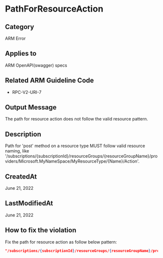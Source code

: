 # PathForResourceAction

## Category

ARM Error

## Applies to

ARM OpenAPI(swagger) specs

## Related ARM Guideline Code

- RPC-V2-URI-7

## Output Message

The path for resource action does not follow the valid resource pattern.

## Description

Path for 'post' method on a resource type MUST follow valid resource naming, like '/subscriptions/{subscriptionId}/resourceGroups/{resourceGroupName}/providers/Microsoft.MyNameSpace/MyResourceType/{Name}/Action'.

## CreatedAt

June 21, 2022

## LastModifiedAt

June 21, 2022

## How to fix the violation

Fix the path for resource action as follow below pattern:

```json
"/subscriptions/{subscriptionId}/resourceGroups/{resourceGroupName}/providers/Microsoft.MyNameSpace/MyResourceType/{Name}/Action"
```
